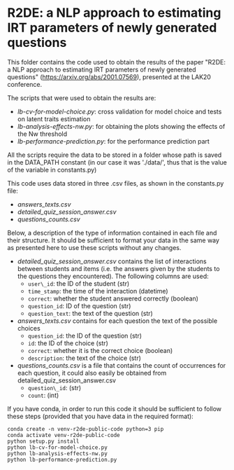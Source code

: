 # R2DE: a NLP approach to estimating IRT parameters of newly generated questions

This folder contains the code used to obtain the results of the paper "R2DE: a NLP approach to estimating IRT parameters of newly generated questions" (https://arxiv.org/abs/2001.07569), presented at the LAK20 conference.

The scripts that were used to obtain the results are:

- _lb-cv-for-model-choice.py_: cross validation for model choice and tests on latent traits estimation
- _lb-analysis-effects-nw.py_: for obtaining the plots showing the effects of the Nw threshold
- _lb-performance-prediction.py_: for the performance prediction part

All the scripts require the data to be stored in a folder whose path is saved in the DATA_PATH constant (in our case it was './data/', thus that is the value of the variable in constants.py)

This code uses data stored in three .csv files, as shown in the constants.py file:

- _answers\_texts.csv_
- _detailed\_quiz\_session_answer.csv_
- _questions\_counts.csv_

Below, a description of the type of information contained in each file and their structure. It should be sufficient to format your data in the same way as presented here to use these scripts without any changes.

- _detailed\_quiz\_session_answer.csv_ contains the list of interactions between students and items (i.e. the answers given by the students to the questions they encountered). The following columns are used:
    - `user\_id`: the ID of the student (str)
    - `time_stamp`: the time of the interaction (datetime)
    - `correct`: whether the student answered correctly (boolean)
    - `question_id`: ID of the question (str)
    - `question_text`: the text of the question (str)
- _answers\_texts.csv_ contains for each question the text of the possible choices
    - `question_id`: the ID of the question (str)
    - `id`: the ID of the choice (str)
    - `correct`: whether it is the correct choice (boolean)
    - `description`: the text of the choice (str)
- _questions\_counts.csv_ is a file that contains the count of occurrences for each question, it could also easily be obtained from detailed_quiz_session_answer.csv
    - `question\_id`: (str)
    - `count`: (int)

If you have conda, in order to run this code it should be sufficient to follow these steps (provided that you have data in the required format):
```
conda create -n venv-r2de-public-code python=3 pip
conda activate venv-r2de-public-code
python setup.py install
python lb-cv-for-model-choice.py
python lb-analysis-effects-nw.py
python lb-performance-prediction.py
```
